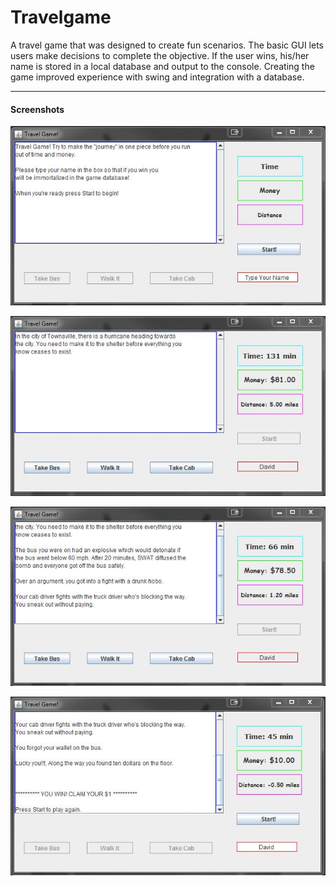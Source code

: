 # Travelgame
A travel game that was designed to create fun scenarios. The basic GUI lets users make decisions to complete the objective.
If the user wins, his/her name is stored in a local database and output to the console. 
Creating the game improved experience with swing and integration with a database.
 
---
 
#### Screenshots
 
<p align="center">
  <img src="screenshots/home.JPG">
</p>
 
<p align="center">
  <img src="screenshots/scenario.JPG">
</p>
  
<p align="center">
  <img src="screenshots/choices.JPG">
</p>
   
<p align="center">
  <img src="screenshots/winning.JPG">
</p>
 
 
